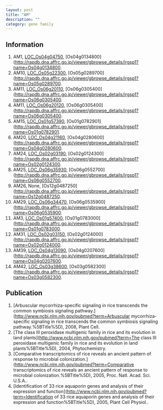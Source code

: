 ```yaml
---
layout: post
title: "AM"
description: ""
category: gene family
---
```


## Information
1. AM1, [LOC_Os04g04750](http://rice.plantbiology.msu.edu/cgi-bin/ORF_infopage.cgi?orf=LOC_Os04g04750), [Os04g0134800](http://rapdb.dna.affrc.go.jp/viewer/gbrowse_details/irgsp1?name=Os04g0134800.
2. AM10, [LOC_Os05g22300](http://rice.plantbiology.msu.edu/cgi-bin/ORF_infopage.cgi?orf=LOC_Os05g22300), [Os05g0289700](http://rapdb.dna.affrc.go.jp/viewer/gbrowse_details/irgsp1?name=Os05g0289700.
3. AM11, [LOC_Os06g20110](http://rice.plantbiology.msu.edu/cgi-bin/ORF_infopage.cgi?orf=LOC_Os06g20110), [Os06g0305400](http://rapdb.dna.affrc.go.jp/viewer/gbrowse_details/irgsp1?name=Os06g0305400.
4. AM11, [LOC_Os06g20120](http://rice.plantbiology.msu.edu/cgi-bin/ORF_infopage.cgi?orf=LOC_Os06g20120), [Os06g0305400](http://rapdb.dna.affrc.go.jp/viewer/gbrowse_details/irgsp1?name=Os06g0305400.
5. AM15, [LOC_Os01g57390](http://rice.plantbiology.msu.edu/cgi-bin/ORF_infopage.cgi?orf=LOC_Os01g57390), [Os01g0782901](http://rapdb.dna.affrc.go.jp/viewer/gbrowse_details/irgsp1?name=Os01g0782901.
6. AM20, [LOC_Os04g21160](http://rice.plantbiology.msu.edu/cgi-bin/ORF_infopage.cgi?orf=LOC_Os04g21160), [Os04g0280600](http://rapdb.dna.affrc.go.jp/viewer/gbrowse_details/irgsp1?name=Os04g0280600.
7. AM24, [LOC_Os02g03190](http://rice.plantbiology.msu.edu/cgi-bin/ORF_infopage.cgi?orf=LOC_Os02g03190), [Os02g0124300](http://rapdb.dna.affrc.go.jp/viewer/gbrowse_details/irgsp1?name=Os02g0124300.
8. AM25, [LOC_Os06g35930](http://rice.plantbiology.msu.edu/cgi-bin/ORF_infopage.cgi?orf=LOC_Os06g35930), [Os06g0552700](http://rapdb.dna.affrc.go.jp/viewer/gbrowse_details/irgsp1?name=Os06g0552700.
9. AM26, None, [Os12g0487250](http://rapdb.dna.affrc.go.jp/viewer/gbrowse_details/irgsp1?name=Os12g0487250.
10. AM29, [LOC_Os06g34470](http://rice.plantbiology.msu.edu/cgi-bin/ORF_infopage.cgi?orf=LOC_Os06g34470), [Os06g0535900](http://rapdb.dna.affrc.go.jp/viewer/gbrowse_details/irgsp1?name=Os06g0535900.
11. AM3, [LOC_Os01g57400](http://rice.plantbiology.msu.edu/cgi-bin/ORF_infopage.cgi?orf=LOC_Os01g57400), [Os01g0783000](http://rapdb.dna.affrc.go.jp/viewer/gbrowse_details/irgsp1?name=Os01g0783000.
12. AM31, [LOC_Os02g03150](http://rice.plantbiology.msu.edu/cgi-bin/ORF_infopage.cgi?orf=LOC_Os02g03150), [Os02g0124000](http://rapdb.dna.affrc.go.jp/viewer/gbrowse_details/irgsp1?name=Os02g0124000.
13. AM39, [LOC_Os04g13090](http://rice.plantbiology.msu.edu/cgi-bin/ORF_infopage.cgi?orf=LOC_Os04g13090), [Os04g0207600](http://rapdb.dna.affrc.go.jp/viewer/gbrowse_details/irgsp1?name=Os04g0207600.
14. AM42, [LOC_Os03g38600](http://rice.plantbiology.msu.edu/cgi-bin/ORF_infopage.cgi?orf=LOC_Os03g38600), [Os03g0582300](http://rapdb.dna.affrc.go.jp/viewer/gbrowse_details/irgsp1?name=Os03g0582300.

## Publication
1. [Arbuscular mycorrhiza-specific signaling in rice transcends the common symbiosis signaling pathway.](http://www.ncbi.nlm.nih.gov/pubmed?term=Arbuscular mycorrhiza-specific signaling in rice transcends the common symbiosis signaling pathway.%5BTitle%5D), 2008, Plant Cell.
2. [The class III peroxidase multigenic family in rice and its evolution in land plants](http://www.ncbi.nlm.nih.gov/pubmed?term=The class III peroxidase multigenic family in rice and its evolution in land plants%5BTitle%5D), 2004, Phytochemistry.
3. [Comparative transcriptomics of rice reveals an ancient pattern of response to microbial colonization.](http://www.ncbi.nlm.nih.gov/pubmed?term=Comparative transcriptomics of rice reveals an ancient pattern of response to microbial colonization.%5BTitle%5D), 2005, Proc. Natl. Acad. Sci. U.S.A..
4. [Identification of 33 rice aquaporin genes and analysis of their expression and function](http://www.ncbi.nlm.nih.gov/pubmed?term=Identification of 33 rice aquaporin genes and analysis of their expression and function%5BTitle%5D), 2005, Plant Cell Physiol..


